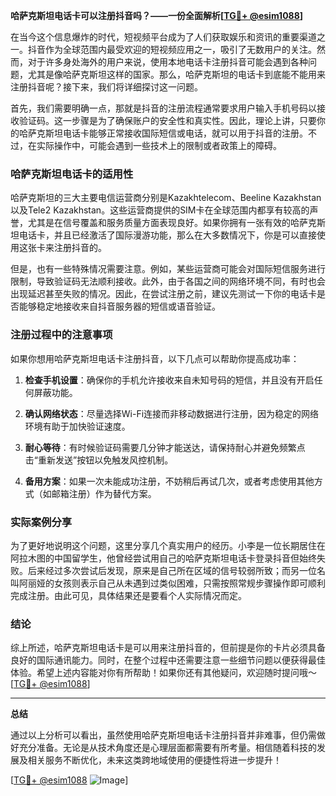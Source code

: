 **哈萨克斯坦电话卡可以注册抖音吗？——一份全面解析[[TG💪+ @esim1088](https://t.me/s/esim1088)]**

在当今这个信息爆炸的时代，短视频平台成为了人们获取娱乐和资讯的重要渠道之一。抖音作为全球范围内最受欢迎的短视频应用之一，吸引了无数用户的关注。然而，对于许多身处海外的用户来说，使用本地电话卡注册抖音可能会遇到各种问题，尤其是像哈萨克斯坦这样的国家。那么，哈萨克斯坦的电话卡到底能不能用来注册抖音呢？接下来，我们将详细探讨这一问题。

首先，我们需要明确一点，那就是抖音的注册流程通常要求用户输入手机号码以接收验证码。这一步骤是为了确保账户的安全性和真实性。因此，理论上讲，只要你的哈萨克斯坦电话卡能够正常接收国际短信或电话，就可以用于抖音的注册。不过，在实际操作中，可能会遇到一些技术上的限制或者政策上的障碍。

### 哈萨克斯坦电话卡的适用性

哈萨克斯坦的三大主要电信运营商分别是Kazakhtelecom、Beeline Kazakhstan以及Tele2 Kazakhstan。这些运营商提供的SIM卡在全球范围内都享有较高的声誉，尤其是在信号覆盖和服务质量方面表现良好。如果你拥有一张有效的哈萨克斯坦电话卡，并且已经激活了国际漫游功能，那么在大多数情况下，你是可以直接使用这张卡来注册抖音的。

但是，也有一些特殊情况需要注意。例如，某些运营商可能会对国际短信服务进行限制，导致验证码无法顺利接收。此外，由于各国之间的网络环境不同，有时也会出现延迟甚至失败的情况。因此，在尝试注册之前，建议先测试一下你的电话卡是否能够稳定地接收来自抖音服务器的短信或语音验证。

### 注册过程中的注意事项

如果你想用哈萨克斯坦电话卡注册抖音，以下几点可以帮助你提高成功率：

1. **检查手机设置**：确保你的手机允许接收来自未知号码的短信，并且没有开启任何屏蔽功能。
   
2. **确认网络状态**：尽量选择Wi-Fi连接而非移动数据进行注册，因为稳定的网络环境有助于加快验证速度。

3. **耐心等待**：有时候验证码需要几分钟才能送达，请保持耐心并避免频繁点击“重新发送”按钮以免触发风控机制。

4. **备用方案**：如果一次未能成功注册，不妨稍后再试几次，或者考虑使用其他方式（如邮箱注册）作为替代方案。

### 实际案例分享

为了更好地说明这个问题，这里分享几个真实用户的经历。小李是一位长期居住在阿拉木图的中国留学生，他曾经尝试用自己的哈萨克斯坦电话卡登录抖音但始终失败。后来经过多次尝试后发现，原来是自己所在区域的信号较弱所致；而另一位名叫阿丽娅的女孩则表示自己从未遇到过类似困难，只需按照常规步骤操作即可顺利完成注册。由此可见，具体结果还是要看个人实际情况而定。

### 结论

综上所述，哈萨克斯坦电话卡是可以用来注册抖音的，但前提是你的卡片必须具备良好的国际通讯能力。同时，在整个过程中还需要注意一些细节问题以便获得最佳体验。希望上述内容能对你有所帮助！如果你还有其他疑问，欢迎随时提问哦～[[TG💪+ @esim1088](https://t.me/s/esim1088)]

---

**总结**

通过以上分析可以看出，虽然使用哈萨克斯坦电话卡注册抖音并非难事，但仍需做好充分准备。无论是从技术角度还是心理层面都需要有所考量。相信随着科技的发展及相关服务不断优化，未来这类跨地域使用的便捷性将进一步提升！

[[TG💪+ @esim1088](https://t.me/s/esim1088) ![Image](https://i.postimg.cc/4NQfJmqS/Snipaste-2025-05-13-00-14-12.png)]